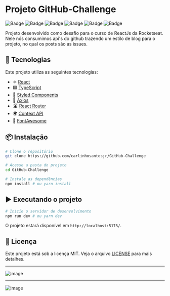 # Projeto GitHub-Challenge

![Badge](https://img.shields.io/badge/React-18-blue) ![Badge](https://img.shields.io/badge/TypeScript-4.9-blue) ![Badge](https://img.shields.io/badge/StyledComponents-%23DB7093.svg) ![Badge](https://img.shields.io/badge/Axios-%23323330.svg) ![Badge](https://img.shields.io/badge/ReactRouter-%23CA4245.svg) ![Badge](https://img.shields.io/badge/ContextAPI-%2300D8FF.svg)

Projeto desenvolvido como desafio para o curso de ReactJs da Rocketseat. Nele nós consumimos api's do github trazendo um estilo de blog para o projeto, no qual os posts são as issues.

## 🚀 Tecnologias

Este projeto utiliza as seguintes tecnologias:

- ⚛️ [React](https://react.dev/)
- 🟦 [TypeScript](https://www.typescriptlang.org/)
- 💅 [Styled Components](https://styled-components.com/)
- 🔄 [Axios](https://axios-http.com/)
- 🛣️ [React Router](https://reactrouter.com/)
- 🌍 [Context API](https://react.dev/reference/react/useContext)
- 🎨 [FontAwesome](https://fontawesome.com/)

## 📦 Instalação

```bash
# Clone o repositório
git clone https://github.com/carlinhosantosjr/GitHub-Challenge

# Acesse a pasta do projeto
cd GitHub-Challenge

# Instale as dependências
npm install # ou yarn install
```

## ▶️ Executando o projeto

```bash
# Inicie o servidor de desenvolvimento
npm run dev # ou yarn dev
```

O projeto estará disponível em `http://localhost:5173/`.


## 📝 Licença

Este projeto está sob a licença MIT. Veja o arquivo [LICENSE](LICENSE) para mais detalhes.

---

![image](https://github.com/user-attachments/assets/ff8950d2-3fc2-407b-b264-3f49ec38a6b1)

---

![image](https://github.com/user-attachments/assets/83d36b56-7d24-4c43-becc-ef1a1513c9a7)



